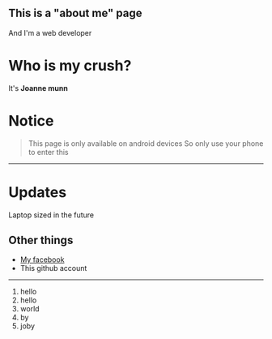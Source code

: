 ## This is a "about me" page 
And I'm a web developer 

# Who is my crush?
It's **Joanne munn**

# Notice
> This page is only available on android devices
So only use your phone to enter this
------------------------------------


# Updates
Laptop sized in the future

## Other things
* [My facebook](https://youtu.be/dQw4w9WgXcQ)
* This github account
------------------------------------


1. hello
2. hello
3. world
4. by
5. joby